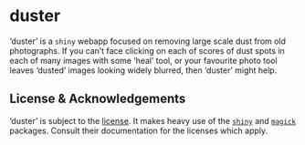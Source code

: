 
<!-- README.md is generated from README.Rmd. Please edit that file -->

# duster

‘duster’ is a `shiny` webapp focused on removing large scale dust from
old photographs. If you can’t face clicking on each of scores of dust
spots in each of many images with some ‘heal’ tool, or your favourite
photo tool leaves ‘dusted’ images looking widely blurred, then ‘duster’
might help.

## License & Acknowledgements

‘duster’ is subject to the [license](LICENSE.md). It makes heavy use of
the [`shiny`](https://cran.r-project.org/package=shiny) and
[`magick`](https://cran.r-project.org/package=magick) packages. Consult
their documentation for the licenses which apply.
